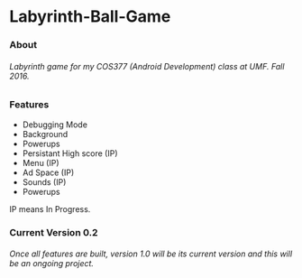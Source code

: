 # Labyrinth-Ball-Game

### About
###### Labyrinth game for my COS377 (Android Development) class at UMF. Fall 2016.

### Features
* Debugging Mode 
* Background 
* Powerups
* Persistant High score (IP) 
* Menu (IP) 
* Ad Space (IP)
* Sounds (IP)
* Powerups

IP means In Progress.

### Current Version 0.2

###### Once all features are built, version 1.0 will be its current version and this will be an ongoing project.
